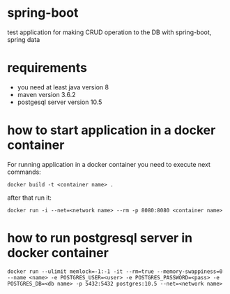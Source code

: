 # spring-boot
test application for making CRUD operation to the DB with spring-boot, spring data
# requirements
- you need at least java version 8
- maven version 3.6.2
- postgesql server version 10.5
# how to start application in a docker container
For running application in a docker container you need to execute next commands:
```
docker build -t <container name> .
```
after that run it:
```
docker run -i --net=<network name> --rm -p 8080:8080 <container name> 
```
# how to run postgresql server in docker container
```
docker run --ulimit memlock=-1:-1 -it --rm=true --memory-swappiness=0 --name <name> -e POSTGRES_USER=<user> -e POSTGRES_PASSWORD=<pass> -e POSTGRES_DB=<db name> -p 5432:5432 postgres:10.5 --net=<network name>
```